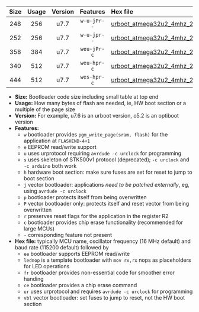 |Size|Usage|Version|Features|Hex file|
|:-:|:-:|:-:|:-:|:--|
|248|256|u7.7|`w-u-jPr--`|[urboot_atmega32u2_4mhz_250000bps_lednop_ur_vbl.hex](https://raw.githubusercontent.com/stefanrueger/urboot.hex/main/mcus/atmega32u2/fcpu_4mhz/250000_bps/urboot_atmega32u2_4mhz_250000bps_lednop_ur_vbl.hex)|
|252|256|u7.7|`w-u-jpr--`|[urboot_atmega32u2_4mhz_250000bps_lednop_fr_ur_vbl.hex](https://raw.githubusercontent.com/stefanrueger/urboot.hex/main/mcus/atmega32u2/fcpu_4mhz/250000_bps/urboot_atmega32u2_4mhz_250000bps_lednop_fr_ur_vbl.hex)|
|358|384|u7.7|`weu-jPr-c`|[urboot_atmega32u2_4mhz_250000bps_ee_lednop_fr_ce_ur_vbl.hex](https://raw.githubusercontent.com/stefanrueger/urboot.hex/main/mcus/atmega32u2/fcpu_4mhz/250000_bps/urboot_atmega32u2_4mhz_250000bps_ee_lednop_fr_ce_ur_vbl.hex)|
|340|512|u7.7|`weu-hpr-c`|[urboot_atmega32u2_4mhz_250000bps_ee_lednop_fr_ce_ur.hex](https://raw.githubusercontent.com/stefanrueger/urboot.hex/main/mcus/atmega32u2/fcpu_4mhz/250000_bps/urboot_atmega32u2_4mhz_250000bps_ee_lednop_fr_ce_ur.hex)|
|444|512|u7.7|`wes-hpr-c`|[urboot_atmega32u2_4mhz_250000bps_ee_lednop_fr_ce.hex](https://raw.githubusercontent.com/stefanrueger/urboot.hex/main/mcus/atmega32u2/fcpu_4mhz/250000_bps/urboot_atmega32u2_4mhz_250000bps_ee_lednop_fr_ce.hex)|

- **Size:** Bootloader code size including small table at top end
- **Usage:** How many bytes of flash are needed, ie, HW boot section or a multiple of the page size
- **Version:** For example, u7.6 is an urboot version, o5.2 is an optiboot version
- **Features:**
  + `w` bootloader provides `pgm_write_page(sram, flash)` for the application at `FLASHEND-4+1`
  + `e` EEPROM read/write support
  + `u` uses urprotocol requiring `avrdude -c urclock` for programming
  + `s` uses skeleton of STK500v1 protocol (deprecated); `-c urclock` and `-c arduino` both work
  + `h` hardware boot section: make sure fuses are set for reset to jump to boot section
  + `j` vector bootloader: applications *need to be patched externally*, eg, using `avrdude -c urclock`
  + `p` bootloader protects itself from being overwritten
  + `P` vector bootloader only: protects itself and reset vector from being overwritten
  + `r` preserves reset flags for the application in the register R2
  + `c` bootloader provides chip erase functionality (recommended for large MCUs)
  + `-` corresponding feature not present
- **Hex file:** typically MCU name, oscillator frequency (16 MHz default) and baud rate (115200 default) followed by
  + `ee` bootloader supports EEPROM read/write
  + `lednop` is a template bootloader with `mov rx,rx` nops as placeholders for LED operations
  + `fr` bootloader provides non-essential code for smoother error handing
  + `ce` bootloader provides a chip erase command
  + `ur` uses urprotocol and requires `avrdude -c urclock` for programming
  + `vbl` vector bootloader: set fuses to jump to reset, not the HW boot section

